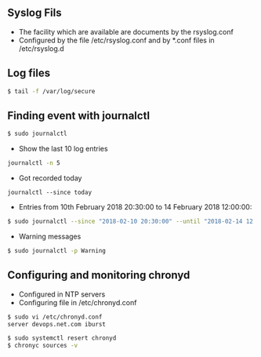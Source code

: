 ## Syslog Fils
- The facility which are available are documents by the rsyslog.conf
- Configured by the file /etc/rsyslog.conf and by *.conf files in /etc/rsyslog.d
## Log files
```sh
$ tail -f /var/log/secure
```
## Finding event with journalctl
```sh
$ sudo journalctl
```
- Show the last 10 log entries
```sh
journalctl -n 5
```
- Got recorded today
```
journalctl --since today
```
- Entries from 10th February 2018  20:30:00 to 14 February 2018 12:00:00:
```sh
$ sudo journalctl --since "2018-02-10 20:30:00" --until "2018-02-14 12:00:00"
```
-  Warning messages
```sh
$ sudo journalctl -p Warning
```
## Configuring and monitoring chronyd
- Configured in NTP servers
- Configuring file in /etc/chronyd.conf
```sh
$ sudo vi /etc/chronyd.conf
server devops.net.com iburst
```
```sh
$ sudo systemctl resert chronyd
$ chronyc sources -v
```
 
